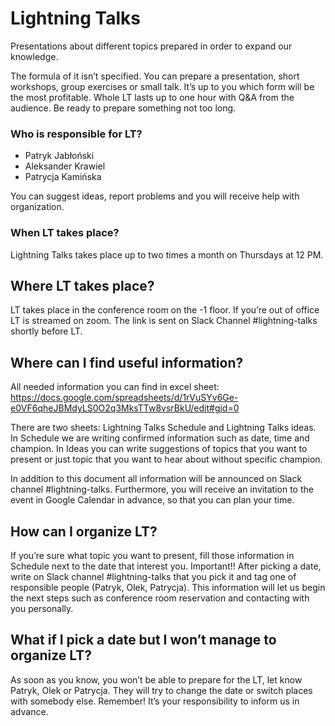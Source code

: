 # Lightning Talks

Presentations about different topics prepared in order to expand our knowledge.

The formula of it isn’t specified. You can prepare a presentation, short workshops, group exercises or small talk.
It’s up to you which form will be the most profitable.
Whole LT lasts up to one hour with Q&A from the audience.
Be ready to prepare something not too long.

### Who is responsible for LT?

- Patryk Jabłoński
- Aleksander Krawiel
- Patrycja Kamińska

You can suggest ideas, report problems and you will receive help with organization.

### When LT takes place?

Lightning Talks takes place up to two times a month on Thursdays at 12 PM.

## Where LT takes place?

LT takes place in the conference room on the -1 floor. If you’re out of office LT is streamed on zoom. The link is sent on Slack Channel #lightning-talks shortly before LT.

## Where can I find useful information?

All needed information you can find in excel sheet: https://docs.google.com/spreadsheets/d/1rVuSYv6Ge-e0VF6qheJBMdyLS0O2q3MksTTw8vsrBkU/edit#gid=0

There are two sheets: Lightning Talks Schedule and Lightning Talks ideas.
In Schedule we are writing confirmed information such as date, time and champion.
In Ideas you can write suggestions of topics that you want to present or just topic that you want to hear about without specific champion.

In addition to this document all information will be announced on Slack channel #lightning-talks.
Furthermore, you will receive an invitation to the event in Google Calendar in advance, so that you can plan your time.

## How can I organize LT?

If you’re sure what topic you want to present, fill those information in Schedule next to the date that interest you.
Important!! After picking a date, write on Slack channel #lightning-talks that you pick it and tag one of responsible people (Patryk, Olek, Patrycja).
This information will let us begin the next steps such as conference room reservation and contacting with you personally.

## What if I pick a date but I won’t manage to organize LT?

As soon as you know, you won’t be able to prepare for the LT, let know Patryk, Olek or Patrycja. They will try to change the date or switch places with somebody else.
Remember! It’s your responsibility to inform us in advance.

